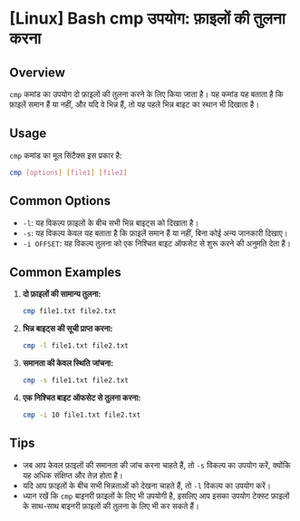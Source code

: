 # [Linux] Bash cmp उपयोग: फ़ाइलों की तुलना करना

## Overview
`cmp` कमांड का उपयोग दो फ़ाइलों की तुलना करने के लिए किया जाता है। यह कमांड यह बताता है कि फ़ाइलें समान हैं या नहीं, और यदि वे भिन्न हैं, तो यह पहले भिन्न बाइट का स्थान भी दिखाता है।

## Usage
`cmp` कमांड का मूल सिंटैक्स इस प्रकार है:

```bash
cmp [options] [file1] [file2]
```

## Common Options
- `-l`: यह विकल्प फ़ाइलों के बीच सभी भिन्न बाइट्स को दिखाता है।
- `-s`: यह विकल्प केवल यह बताता है कि फ़ाइलें समान हैं या नहीं, बिना कोई अन्य जानकारी दिखाए।
- `-i OFFSET`: यह विकल्प तुलना को एक निश्चित बाइट ऑफसेट से शुरू करने की अनुमति देता है।

## Common Examples
1. **दो फ़ाइलों की सामान्य तुलना:**
   ```bash
   cmp file1.txt file2.txt
   ```

2. **भिन्न बाइट्स की सूची प्राप्त करना:**
   ```bash
   cmp -l file1.txt file2.txt
   ```

3. **समानता की केवल स्थिति जांचना:**
   ```bash
   cmp -s file1.txt file2.txt
   ```

4. **एक निश्चित बाइट ऑफसेट से तुलना करना:**
   ```bash
   cmp -i 10 file1.txt file2.txt
   ```

## Tips
- जब आप केवल फ़ाइलों की समानता की जांच करना चाहते हैं, तो `-s` विकल्प का उपयोग करें, क्योंकि यह अधिक संक्षिप्त और तेज़ होता है।
- यदि आप फ़ाइलों के बीच सभी भिन्नताओं को देखना चाहते हैं, तो `-l` विकल्प का उपयोग करें।
- ध्यान रखें कि `cmp` बाइनरी फ़ाइलों के लिए भी उपयोगी है, इसलिए आप इसका उपयोग टेक्स्ट फ़ाइलों के साथ-साथ बाइनरी फ़ाइलों की तुलना के लिए भी कर सकते हैं।